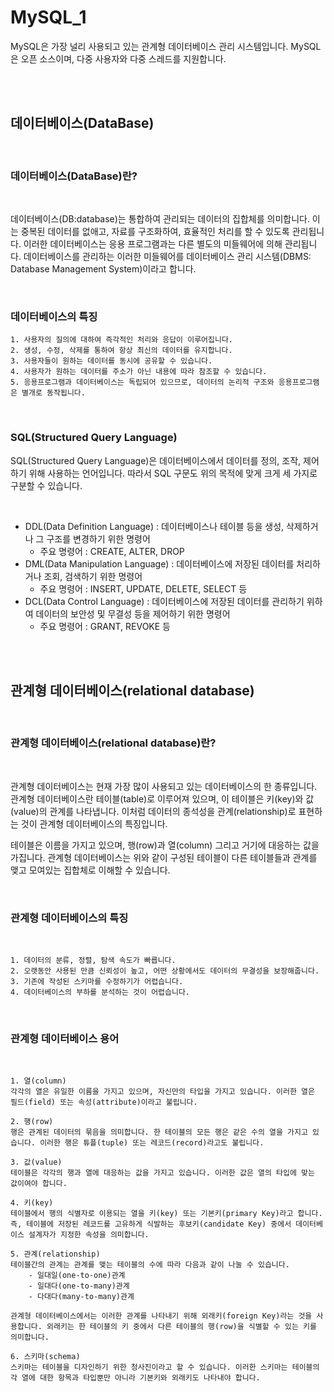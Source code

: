 # MySQL_1

MySQL은 가장 널리 사용되고 있는 관계형 데이터베이스 관리 시스템입니다.
MySQL은 오픈 소스이며, 다중 사용자와 다중 스레드를 지원합니다.

<br><br>

## 데이터베이스(DataBase)

<br>

### 데이터베이스(DataBase)란?

<br>

데이터베이스(DB:database)는 통합하여 관리되는 데이터의 집합체를 의미합니다. 이는 중복된 데이터를 없애고, 자료를 구조화하여, 효율적인 처리를 할 수 있도록 관리됩니다. 이러한 데이터베이스는 응용 프로그램과는 다른 별도의 미들웨어에 의해 관리됩니다. 데이터베이스를 관리하는 이러한 미들웨어를 데이터베이스 관리 시스템(DBMS: Database Management System)이라고 합니다.

<br>

### 데이터베이스의 특징

    1. 사용자의 질의에 대하여 즉각적인 처리와 응답이 이루어집니다.
    2. 생성, 수정, 삭제를 통하여 항상 최신의 데이터를 유지합니다.
    3. 사용자들이 원하는 데이터를 동시에 공유할 수 있습니다.
    4. 사용자가 원하는 데이터를 주소가 아닌 내용에 따라 참조할 수 있습니다.
    5. 응용프로그램과 데이터베이스는 독립되어 있으므로, 데이터의 논리적 구조와 응용프로그램은 별개로 동작됩니다.

<br>

### SQL(Structured Query Language)

SQL(Structured Query Language)은 데이터베이스에서 데이터를 정의, 조작, 제어하기 위해 사용하는 언어입니다. 따라서 SQL 구문도 위의 목적에 맞게 크게 세 가지로 구분할 수 있습니다.

<br>

- DDL(Data Definition Language) : 데이터베이스나 테이블 등을 생성, 삭제하거나 그 구조를 변경하기 위한 명령어
  - 주요 명령어 : CREATE, ALTER, DROP
- DML(Data Manipulation Language) : 데이터베이스에 저장된 데이터를 처리하거나 조회, 검색하기 위한 명령어
  - 주요 명령어 : INSERT, UPDATE, DELETE, SELECT 등
- DCL(Data Control Language) : 데이터베이스에 저장된 데이터를 관리하기 위하여 데이터의 보안성 및 무결성 등을 제어하기 위한 명령어
  - 주요 명령어 : GRANT, REVOKE 등

<br><br>

## 관계형 데이터베이스(relational database)

<br>

### 관계형 데이터베이스(relational database)란?

<br>

관계형 데이터베이스는 현재 가장 많이 사용되고 있는 데이터베이스의 한 종류입니다. 관계형 데이터베이스란 테이블(table)로 이루어져 있으며, 이 테이블은 키(key)와 값(value)의 관계를 나타냅니다. 이처럼 데이터의 종석성을 관계(relationship)로 표현하는 것이 관계형 데이터베이스의 특징입니다.

테이블은 이름을 가지고 있으며, 행(row)과 열(column) 그리고 거기에 대응하는 값을 가집니다. 관계형 데이터베이스는 위와 같이 구성된 테이블이 다른 테이블들과 관계를 맺고 모여있는 집합체로 이해할 수 있습니다.

<br>

### 관계형 데이터베이스의 특징

<br>

    1. 데이터의 분류, 정렬, 탐색 속도가 빠릅니다.
    2. 오랫동안 사용된 만큼 신뢰성이 높고, 어떤 상황에서도 데이터의 무결성을 보장해줍니다.
    3. 기존에 작성된 스키마를 수정하기가 어렵습니다.
    4. 데이터베이스의 부하를 분석하는 것이 어렵습니다.

<br>

### 관계형 데이터베이스 용어

<br>

    1. 열(column)
    각각의 열은 유일한 이름을 가지고 있으며, 자신만의 타입을 가지고 있습니다. 이러한 열은 필드(field) 또는 속성(attribute)이라고 불립니다.

    2. 행(row)
    행은 관계된 데이터의 묶음을 의미합니다. 한 테이블의 모든 행은 같은 수의 열을 가지고 있습니다. 이러한 행은 튜플(tuple) 또는 레코드(record)라고도 불립니다.

    3. 값(value)
    테이블은 각각의 행과 열에 대응하는 값을 가지고 있습니다. 이러한 값은 열의 타입에 맞는 값이여야 합니다.

    4. 키(key)
    테이블에서 행의 식별자로 이용되는 열을 키(key) 또는 기본키(primary Key)라고 합니다. 즉, 테이블에 저장된 레코드를 고유하게 식발하는 후보키(candidate Key) 중에서 데이터베이스 설계자가 지정한 속성을 의미합니다.

    5. 관계(relationship)
    테이블간의 관계는 관계를 맺는 테이블의 수에 따라 다음과 같이 나눌 수 있습니다.
        - 일대일(one-to-one)관계
        - 일대다(one-to-many)관계
        - 다대다(many-to-many)관계

    관계형 데이터베이스에서는 이러한 관계를 나타내기 위해 외래키(foreign Key)라는 것을 사용합니다. 외래키는 한 테이블의 키 중에서 다른 테이블의 행(row)을 식별할 수 있는 키를 의미합니다.

    6. 스키마(schema)
    스키마는 테이블을 디자인하기 위한 청사진이라고 할 수 있습니다. 이러한 스키마는 테이블의 각 열에 대한 항목과 타입뿐만 아니라 기본키와 외래키도 나타내야 합니다.

<br>
